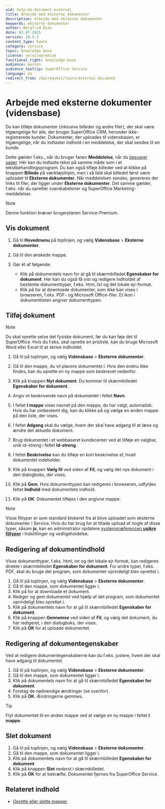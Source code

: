 ```yaml
---
uid: help-da-document-external
title: Arbejde med eksterne dokumenter
description: Arbejde med eksterne dokumenter
keywords: eksterne dokumenter
author: Bergfrid Dias
date: 03.07.2025
version: 10.5.2
content_type: howto
category: service
topic: knowledge base
license: servicepremium
functional_right: knowledge-base
audience: person
audience_tooltip: SuperOffice Service
language: da
redirect_from: /da/request/learn/external-document
---
```


# Arbejde med eksterne dokumenter (vidensbase)

Du kan tilføje dokumenter (inklusive billeder og andre filer), der skal være tilgængelige for alle, der bruger SuperOffice CRM, herunder ikke-registrerede kunder. Dokumenter, der uploades til vidensbasen, er tilgængelige, når du indtaster indhold i en meddelelse, der skal sendes til en kunde.

Dette gælder f.eks., når du bruger fanen **Meddelelse**, når du [besvarer sager][1]. Hér kan du indtaste tekst på samme måde som i et tekstbehandlingsprogram. Du kan også tilføje billeder ved at klikke på knappen **Billede** på værktøjslinjen, men i så fald skal billedet først være uploadet til **Eksterne dokumenter**. Når meddelelsen sendes, genereres der links til filer, der ligger under **Eksterne dokumenter**. Det samme gælder, f.eks. når du opretter svarskabeloner og SuperOffice Marketing-meddelelser.

> [!NOTE]
> Denne funktion kræver brugerplanen Service-Premium.

## Vis dokument

1. Gå til <i class="ph ph-list" aria-label="Main menu"></i> **Hovedmenu** på toplinjen, og vælg **Vidensbase** > **Eksterne dokumenter**.

1. Gå til den ønskede mappe.

1. Gør ét af følgende:
    * Klik på dokumentets navn for at gå til skærmbilledet **Egenskaber for dokument**. Her kan du også få vist og redigere indholdet af bestemte dokumenttyper, f.eks. html, txt og det lokale ejr-format.
    * Klik på <i class="ph ph-download-simple" aria-label="Download"></i> for at downloade dokumenter, som ikke kan vises i browseren, f.eks. PDF- og Microsoft Office-filer. Et ikon i dokumentlisten angiver dokumenttypen.

## Tilføj dokument

> [!NOTE]
> Du skal oprette selve det fysiske dokument, før du kan føje det til SuperOffice. Hvis du f.eks. skal oprette en prisliste, kan du bruge Microsoft Word eller Excel til at skrive indholdet.

1. Gå til <i class="ph ph-list" aria-label="Main menu"></i> på toplinjen, og vælg **Vidensbase** > **Eksterne dokumenter**.

1. Gå til den mappe, du vil placere dokumentet i. Hvis den endnu ikke findes, kan du oprette en ny mappe som beskrevet nedenfor.

1. Klik på knappen **Nyt dokument**. Du kommer til skærmbilledet **Egenskaber for dokument**.

1. Angiv et beskrivende navn på dokumentet i feltet **Navn**.

1. I feltet **I mappe** vises navnet på den mappe, du har valgt, automatisk. Hvis du har ombestemt dig, kan du klikke på <i class="ph ph-caret-down" aria-label="Chevron"></i> og vælge en anden mappe på den liste, der vises.

1. I feltet **Adgang** skal du vælge, hvem der skal have adgang til at læse og ændre det aktuelle dokument.

1. Brug dokumentet i et webbaseret kundecenter ved at tilføje en valgbar, unik id-streng i feltet **Id-streng**.

1. I feltet **Beskrivelse** kan du tilføje en kort beskrivelse af, hvad dokumentet indeholder.

1. Klik på knappen **Vælg fil** ved siden af **Fil**, og vælg det nye dokument i den dialogboks, der vises.

1. Klik på **Gem**. Hvis dokumenttypen kan redigeres i browseren, udfyldes feltet **Indhold** med dokumentets indhold.

1. Klik på **OK**. Dokumentet tilføjes i den angivne mappe.

> [!NOTE]
> Visse filtyper er som standard blokeret fra at blive uploadet som eksterne dokumenter i Service. Hvis du har brug for at tillade upload af nogle af disse typer, såsom **js**, kan en administrator opdatere [systempræferencen **usikre filtyper**][9] i Indstillinger og vedligeholdelse.

## Redigering af dokumentindhold

Visse dokumenttyper, f.eks. html, txt og det lokale ejr-format, kan redigeres direkte i skærmbilledet **Egenskaber for dokument**. For andre typer, f.eks. PDF, skal du bruge det program, som dokumentet oprindeligt blev oprettet i.

1. Gå til <i class="ph ph-list" aria-label="Main menu"></i> på toplinjen, og vælg **Vidensbase** > **Eksterne dokumenter**.
1. Gå til den mappe, som dokumentet ligger i.
1. Klik på <i class="ph ph-download-simple" aria-label="Download"></i> for at downloade et dokument.
1. Rediger og gem dokumentet ved hjælp af det program, som dokumentet oprindeligt blev oprettet i.
1. Klik på dokumentets navn for at gå til skærmbilledet **Egenskaber for dokument**.
1. Klik på knappen **Gennemse** ved siden af **Fil**, og vælg det dokument, du har redigeret, i den dialogboks, der vises.
1. Klik på **OK** for at uploade dokumentet.

## Redigering af dokumentegenskaber

Ved at redigere dokumentegenskaberne kan du f.eks. justere, hvem der skal have adgang til dokumentet.

1. Gå til <i class="ph ph-list" aria-label="Main menu"></i> på toplinjen, og vælg **Vidensbase** > **Eksterne dokumenter**.
1. Gå til den mappe, som dokumentet ligger i.
1. Klik på dokumentets navn for at gå til skærmbilledet **Egenskaber for dokument**.
1. Foretag de nødvendige ændringer (se ovenfor).
1. Klik på **OK**. Ændringerne gemmes.

> [!TIP]
> Flyt dokumentet til en anden mappe ved at vælge en ny mappe i feltet **I mappe**.

## Slet dokument

1. Gå til <i class="ph ph-list" aria-label="Main menu"></i> på toplinjen, og vælg **Vidensbase** > **Eksterne dokumenter**.
1. Gå til den mappe, som dokumentet ligger i.
1. Klik på dokumentets navn for at gå til skærmbilledet **Egenskaber for dokument**.
1. Klik på knappen **Slet** nederst i skærmbilledet.
1. Klik på **OK** for at bekræfte. Dokumentet fjernes fra SuperOffice Service.

## Relateret indhold

* [Oprette eller slette mapper][2]

<!-- Referenced links -->
[1]: ../../request/learn/reply.md
[2]: manage-folders.md
[9]: ../../../../release-notes/10.3/service/10.3.11-update.md
